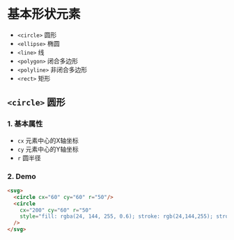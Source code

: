 # 基本形状元素
- `<circle>` 圆形 
- `<ellipse>` 椭圆 
- `<line>` 线
- `<polygon>` 闭合多边形 
- `<polyline>` 非闭合多边形 
- `<rect>` 矩形 


## `<circle>` 圆形

### 1. 基本属性

- `cx` 元素中心的X轴坐标
- `cy` 元素中心的Y轴坐标
- `r`  圆半径

### 2. Demo

````html
<svg>
  <circle cx="60" cy="60" r="50"/>
  <circle 
    cx="200" cy="60" r="50" 
    style="fill: rgba(24, 144, 255, 0.6); stroke: rgb(24,144,255); stroke-width: 3" 
  />
</svg>
````